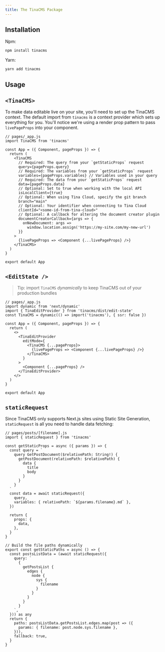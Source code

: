 ```yaml
---
title: The TinaCMS Package
---
```


## Installation

Npm:

```bash
npm install tinacms
```

Yarn:

```bash
yarn add tinacms
```

## Usage

## `<TinaCMS>`

To make data editable live on your site, you'll need to set up the TinaCMS context. The default import from `tinacms` is a context provider which sets up everything for you. You'll notice we're using a render prop pattern to pass `livePageProps` into your component.

```tsx
// pages/_app.js
import TinaCMS from 'tinacms'

const App = ({ Component, pageProps }) => {
  return (
    <TinaCMS
      // Required: The query from your `getStaticProps` request
      query={pageProps.query}
      // Required: The variables from your `getStaticProps` request
      variables={pageProps.variables} // Variables used in your query
      // Required: The data from your `getStaticProps` request
      data={pageProps.data}
      // Optional: Set to true when working with the local API
      isLocalClient={true}
      // Optional: When using Tina Cloud, specify the git branch
      branch="main"
      // Optional: Your identifier when connecting to Tina Cloud
      clientId="<some-id-from-tina-cloud>"
      // Optional: A callback for altering the document creator plugin
      documentCreatorCallback={args => {
        onNewDocument: args =>
          window.location.assign('https://my-site.com/my-new-url')
      }}
    >
      {livePageProps => <Component {...livePageProps} />}
    </TinaCMS>
  )
}

export default App
```

## `<EditState />`

> Tip: import `TinaCMS` _dynamically_ to keep TinaCMS out of your production bundles

```tsx
// pages/_app.js
import dynamic from 'next/dynamic'
import { TinaEditProvider } from 'tinacms/dist/edit-state'
const TinaCMS = dynamic(() => import('tinacms'), { ssr: false })

const App = ({ Component, pageProps }) => {
  return (
    <>
      <TinaEditProvider
        editMode={
          <TinaCMS {...pageProps}>
            {livePageProps => <Component {...livePageProps} />}
          </TinaCMS>
        }
      >
        <Component {...pageProps} />
      </TinaEditProvider>
    </>
  )
}

export default App
```

## `staticRequest`

Since TinaCMS only supports Next.js sites using Static Site Generation, `staticRequest` is all you need to handle data fetching:

```tsx
// pages/posts/[filename].js
import { staticRequest } from 'tinacms'

const getStaticProps = async ({ params }) => {
  const query = `
    query GetPostDocument($relativePath: String!) {
      getPostDocument(relativePath: $relativePath) {
        data {
          title
          body
        }
      }
    }
  `
  const data = await staticRequest({
    query,
    variables: { relativePath: `${params.filename}.md` },
  })

  return {
    props: {
      data,
    },
  }
}

// Build the file paths dynamically
export const getStaticPaths = async () => {
  const postsListData = (await staticRequest({
    query: `
      {
        getPostsList {
          edges {
            node {
              sys {
                filename
              }
            }
          }
        }
      }
    `,
  })) as any
  return {
    paths: postsListData.getPostsList.edges.map(post => ({
      params: { filename: post.node.sys.filename },
    })),
    fallback: true,
  }
}
```

